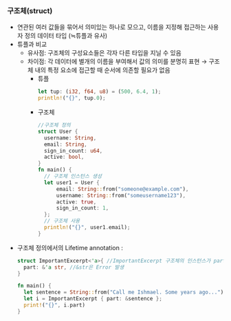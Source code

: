 ### 구조체(struct)
- 연관된 여러 값들을 묶어서 의미있는 하나로 모으고, 이름을 지정해 접근하는 사용자 정의 데이터 타입 (≒튜플과 유사)
- 튜플과 비교
  - 유사점: 구조체의 구성요소들은 각자 다른 타입을 지닐 수 있음
  - 차이점: 각 데이터에 별개의 이름을 부여해서 값의 의미를 분명히 표현 → 구조체 내의 특정 요소에 접근할 때 순서에 의존할 필요가 없음
    * 튜플
      ```rust
      let tup: (i32, f64, u8) = (500, 6.4, 1);
      println!("{}", tup.0);  
      ```
    * 구조체
      ```rust
      //구조체 정의
      struct User {
        username: String,
        email: String,
        sign_in_count: u64,
        active: bool,
      }
      fn main() {
        // 구조체 인스턴스 생성
        let user1 = User {
            email: String::from("someone@example.com"),
            username: String::from("someusername123"),
            active: true,
            sign_in_count: 1,
        };
        // 구조체 사용
        println!("{}", user1.email);
      }
      ```
- 구조체 정의에서의 Lifetime annotation
: 
  ```rust
  struct ImportantExcerpt<'a>{ //ImportantExcerpt 구조체의 인스턴스가 part 필드에 저장한 참조의 수명을 벗어날 수 없음을 의미
    part: &'a str, //&str은 Error 발생
  }

  fn main() {
    let sentence = String::from("Call me Ishmael. Some years ago...");
    let i = ImportantExcerpt { part: &sentence };
    print!("{}", i.part)
  }
  ```


